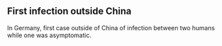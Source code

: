 ## First infection outside China

In Germany, first case outside of China of infection between two humans while one was asymptomatic.
